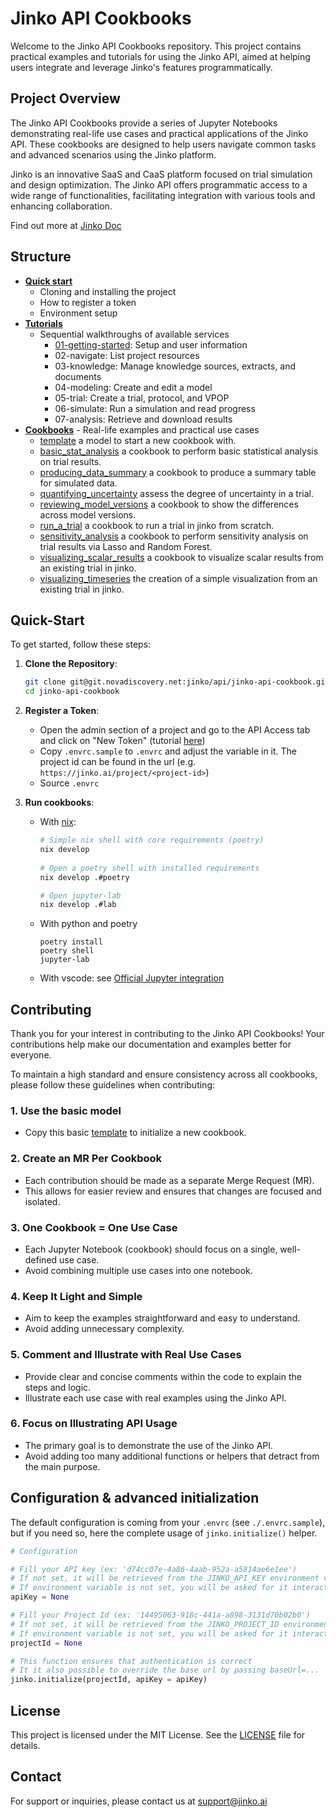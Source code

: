 # Jinko API Cookbooks

Welcome to the Jinko API Cookbooks repository. This project contains practical examples and tutorials for using the Jinko API, aimed at helping users integrate and leverage Jinko's features programmatically.

## Project Overview

The Jinko API Cookbooks provide a series of Jupyter Notebooks demonstrating real-life use cases and practical applications of the Jinko API. These cookbooks are designed to help users navigate common tasks and advanced scenarios using the Jinko platform.

Jinko is an innovative SaaS and CaaS platform focused on trial simulation and design optimization. The Jinko API offers programmatic access to a wide range of functionalities, facilitating integration with various tools and enhancing collaboration.

Find out more at [Jinko Doc](https://doc.jinko.ai)

## Structure

- **[Quick start](#quick-start)**
  - Cloning and installing the project
  - How to register a token
  - Environment setup
- **[Tutorials](/tutorial)**
  - Sequential walkthroughs of available services
    - [01-getting-started](/tutorial/01-getting-started.ipynb): Setup and user information
    - 02-navigate: List project resources
    - 03-knowledge: Manage knowledge sources, extracts, and documents
    - 04-modeling: Create and edit a model
    - 05-trial: Create a trial, protocol, and VPOP
    - 06-simulate: Run a simulation and read progress
    - 07-analysis: Retrieve and download results
- **[Cookbooks](/cookbooks)** - Real-life examples and practical use cases
  - [template](/cookbooks/template.ipynb) a model to start a new cookbook with.
  - [basic_stat_analysis](/cookbooks/basic_stat_analysis.ipynb) a cookbook to perform basic statistical analysis on trial results.
  - [producing_data_summary](/cookbooks/producing_data_summary.ipynb) a cookbook to produce a summary table for simulated data.
  - [quantifying_uncertainty](/cookbooks/quantifying_uncertainty.ipynb) assess the degree of uncertainty in a trial.
  - [reviewing_model_versions](/cookbooks/reviewing_model_versions.ipynb) a cookbook to show the differences across model versions.
  - [run_a_trial](/cookbooks/run_a_trial.ipynb) a cookbook to run a trial in jinko from scratch.
  - [sensitivity_analysis](/cookbooks/sensitivity_analysis.ipynb) a cookbook to perform sensitivity analysis on trial results via Lasso and Random Forest.
  - [visualizing_scalar_results](/cookbooks/visualizing_scalar_results.ipynb) a cookbook to visualize scalar results from an existing trial in jinko.
  - [visualizing_timeseries](/cookbooks/visualizing_timeseries.ipynb) the creation of a simple visualization from an existing trial in jinko. 


## Quick-Start

To get started, follow these steps:

1. **Clone the Repository**:
    ```sh
    git clone git@git.novadiscovery.net:jinko/api/jinko-api-cookbook.git
    cd jinko-api-cookbook
    ```
2. **Register a Token**: 
   - Open the admin section of a project and go to the API Access tab and click on "New Token" (tutorial [here](https://doc.jinko.ai/docs/quick-start))
   - Copy `.envrc.sample` to `.envrc` and adjust the variable in it. The project id can be found in the url (e.g. `https://jinko.ai/project/<project-id>`) 
   - Source `.envrc` 
  
3. **Run cookbooks**:
   - With [nix](https://nixos.org):
     ```sh
     # Simple nix shell with core requirements (poetry)
     nix develop
    
     # Open a poetry shell with installed requirements
     nix develop .#poetry

     # Open jupyter-lab
     nix develop .#lab
     ```
   - With python and poetry
     ```
     poetry install
     poetry shell
     jupyter-lab
     ```
   - With vscode: see [Official Jupyter integration](https://code.visualstudio.com/docs/datascience/jupyter-notebooks)



## Contributing

Thank you for your interest in contributing to the Jinko API Cookbooks! Your contributions help make our documentation and examples better for everyone.


To maintain a high standard and ensure consistency across all cookbooks, please follow these guidelines when contributing:

### 1. Use the basic model

-  Copy this basic [template](./cookbooks/template.ipynb) to initialize a new cookbook.

### 2. Create an MR Per Cookbook

- Each contribution should be made as a separate Merge Request (MR).
- This allows for easier review and ensures that changes are focused and isolated.

### 3. One Cookbook = One Use Case

- Each Jupyter Notebook (cookbook) should focus on a single, well-defined use case.
- Avoid combining multiple use cases into one notebook.

### 4. Keep It Light and Simple

- Aim to keep the examples straightforward and easy to understand.
- Avoid adding unnecessary complexity.

### 5. Comment and Illustrate with Real Use Cases

- Provide clear and concise comments within the code to explain the steps and logic.
- Illustrate each use case with real examples using the Jinko API.

### 6. Focus on Illustrating API Usage

- The primary goal is to demonstrate the use of the Jinko API.
- Avoid adding too many additional functions or helpers that detract from the main purpose.


## Configuration & advanced initialization

The default configuration is coming from your `.envrc` (see `./.envrc.sample`), but if you need so, here the complete usage of `jinko.initialize()` helper.

```python
# Configuration

# Fill your API key (ex: 'd74cc07e-4a86-4aab-952a-a5814ae6e1ee')
# If not set, it will be retrieved from the JINKO_API_KEY environment variable.
# If environment variable is not set, you will be asked for it interactively
apiKey = None

# Fill your Project Id (ex: '14495063-918c-441a-a898-3131d70b02b0')
# If not set, it will be retrieved from the JINKO_PROJECT_ID environment variable.
# If environment variable is not set, you will be asked for it interactively
projectId = None

# This function ensures that authentication is correct
# It it also possible to override the base url by passing baseUrl=...
jinko.initialize(projectId, apiKey = apiKey)

```

## License

This project is licensed under the MIT License. See the [LICENSE](LICENSE) file for details.

## Contact

For support or inquiries, please contact us at support@jinko.ai